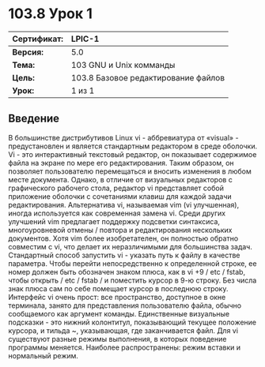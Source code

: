 # 103.8 Урок 1

| **Сертификат:** | LPIC-1                                      |
|:----------------|:--------------------------------------------|
| **Версия:**     | 5.0                                         |
| **Тема:**       | 103 GNU и Unix комманды                     |                           
| **Цель:**       | 103.8 Базовое редактирование файлов         |
| **Урок:**       | 1 из 1                                      |


## Введение

В большинстве дистрибутивов Linux vi - аббревиатура от «visual» - предустановлен и является стандартным редактором в среде оболочки. Vi - это интерактивный текстовый редактор, он показывает содержимое файла на экране по мере его редактирования. Таким образом, он позволяет пользователю перемещаться и вносить изменения в любом месте документа. Однако, в отличие от визуальных редакторов с графического рабочего стола, редактор vi представляет собой приложение оболочки с сочетаниями клавиш для каждой задачи редактирования. Альтернатива vi, называемая vim (vi улучшенная), иногда используется как современная замена vi. Среди других улучшений vim предлагает поддержку подсветки синтаксиса, многоуровневой отмены / повтора и редактирования нескольких документов. Хотя vim более изобретателен, он полностью обратно совместим с vi, что делает их неразличимыми для большинства задач. Стандартный способ запустить vi - указать путь к файлу в качестве параметра. Чтобы перейти непосредственно к определенной строке, ее номер должен быть обозначен знаком плюса, как в vi +9 / etc / fstab, чтобы открыть / etc / fstab / и поместить курсор в 9-ю строку. Без числа знак плюса сам по себе помещает курсор в последнюю строку. Интерфейс vi очень прост: все пространство, доступное в окне терминала, занято для представления пользователю файла, обычно сообщаемого как аргумент команды. Единственные визуальные подсказки - это нижний колонтитул, показывающий текущее положение курсора, и тильда ~, указывающая, где заканчивается файл. Для vi существуют разные режимы выполнения, в которых поведение программы меняется. Наиболее распространены: режим вставки и нормальный режим.
